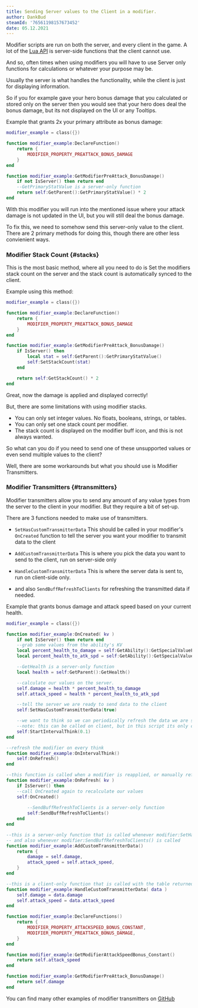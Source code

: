 ```yaml
---
title: Sending Server values to the Client in a modifier.
author: DankBud
steamId: '76561198157673452'
date: 05.12.2021
---
```


Modifier scripts are run on both the server, and every client in the game.
A lot of the [Lua API](https://moddota.com/api/#!/vscripts) is server-side functions that the client cannot use.

And so, often times when using modifiers you will have to use Server only functions for calculations or whatever your purpose may be.

Usually the server is what handles the functionality, while the client is just for displaying information.

So if you for example gave your hero bonus damage that you calculated or stored only on the server then you would see that your hero does deal the bonus damage, but its not displayed on the UI or any Tooltips.

Example that grants 2x your primary attribute as bonus damage:
```lua
modifier_example = class({})

function modifier_example:DeclareFunction()
	return {
		MODIFIER_PROPERTY_PREATTACK_BONUS_DAMAGE
	}
end

function modifier_example:GetModifierPreAttack_BonusDamage()
	if not IsServer() then return end
	--GetPrimaryStatValue is a server-only function
	return self:GetParent():GetPrimaryStatValue() * 2
end
```

With this modifier you will run into the mentioned issue where your attack damage is not updated in the UI, but you will still deal the bonus damage.

To fix this, we need to somehow send this server-only value to the client.
There are 2 primary methods for doing this, though there are other less convienient ways.

### Modifier Stack Count {#stacks}

This is the most basic method, where all you need to do is Set the modifiers stack count on the server and the stack count is automatically synced to the client.

Example using this method:
```lua
modifier_example = class({})

function modifier_example:DeclareFunction()
	return {
		MODIFIER_PROPERTY_PREATTACK_BONUS_DAMAGE
	}
end

function modifier_example:GetModifierPreAttack_BonusDamage()
	if IsServer() then
		local stat = self:GetParent():GetPrimaryStatValue()
		self:SetStackCount(stat)
	end

	return self:GetStackCount() * 2
end
```

Great, now the damage is applied and displayed correctly!

But, there are some limitations with using modifier stacks.
* You can only set integer values. No floats, booleans, strings, or tables.
* You can only set one stack count per modifier.
* The stack count is displayed on the modifier buff icon, and this is not always wanted.

So what can you do if you need to send one of these unsupported values or even send multiple values to the client?

Well, there are some workarounds but what you should use is Modifier Transmitters.

### Modifier Transmitters {#transmitters}

Modifier transmitters allow you to send any amount of any value types from the server to the client in your modifier.
But they require a bit of set-up.

There are 3 functions needed to make use of transmitters.

* `SetHasCustomTransmitterData`
	This should be called in your modifier's `OnCreated` function
	to tell the server you want your modifier to transmit data to the client

* `AddCustomTransmitterData`
	This is where you pick the data you want to send to the client, run on server-side only

* `HandleCustomTransmitterData`
	This is where the server data is sent to, run on client-side only.

* and also `SendBuffRefreshToClients` for refreshing the transmitted data if needed.

Example that grants bonus damage and attack speed based on your current health.
```lua
modifier_example = class({})

function modifier_example:OnCreated( kv )
	if not IsServer() then return end
	--grab some values from the ability's KV
	local percent_health_to_damage = self:GetAbility():GetSpecialValueFor("percent_health_to_damage")
	local percent_health_to_atk_spd = self:GetAbility():GetSpecialValueFor("percent_health_to_atk_spd")

	--GetHealth is a server-only function
	local health = self:GetParent():GetHealth()

	--calculate our values on the server.
	self.damage = health * percent_health_to_damage
	self.attack_speed = health * percent_health_to_atk_spd

	--tell the server we are ready to send data to the client
	self:SetHasCustomTransmitterData(true)

	--we want to think so we can periodically refresh the data we are sending to the client
	--note: this can be called on client, but in this script its only called on server, so it only thinks on server.
	self:StartIntervalThink(0.1)
end

--refresh the modifier on every think
function modifier_example:OnIntervalThink()
	self:OnRefresh()
end

--this function is called when a modifier is reapplied, or manually refreshed in a script.
function modifier_example:OnRefresh( kv )
	if IsServer() then
    --call OnCreated again to recalculate our values
    self:OnCreated()
    
		--SendBuffRefreshToClients is a server-only function
		self:SendBuffRefreshToClients()
	end
end

--this is a server-only function that is called whenever modifier:SetHasCustomTransmitterData(true) is called,
-- and also whenever modifier:SendBuffRefreshToClients() is called
function modifier_example:AddCustomTransmitterData()
	return {
		damage = self.damage,
		attack_speed = self.attack_speed,
	}
end

--this is a client-only function that is called with the table returned by modifier:AddCustomTransmitterData()
function modifier_example:HandleCustomTransmitterData( data )
	self.damage = data.damage
	self.attack_speed = data.attack_speed
end

function modifier_example:DeclareFunctions()
	return {
		MODIFIER_PROPERTY_ATTACKSPEED_BONUS_CONSTANT,
		MODIFIER_PROPERTY_PREATTACK_BONUS_DAMAGE,
	}
end

function modifier_example:GetModifierAttackSpeedBonus_Constant()
	return self.attack_speed
end

function modifier_example:GetModifierPreAttack_BonusDamage()
	return self.damage
end
```

You can find many other examples of modifier transmitters on [GitHub](https://github.com/search?l=Lua&q=SetHasCustomTransmitterData&type=Code)
